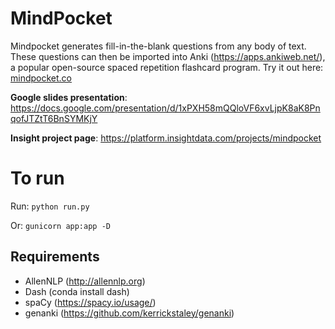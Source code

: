 # MindPocket

Mindpocket generates fill-in-the-blank questions from any body of text. These questions can then be imported into Anki (https://apps.ankiweb.net/), a popular open-source spaced repetition flashcard program. Try it out here: [mindpocket.co](mindpocket.co)

**Google slides presentation**: https://docs.google.com/presentation/d/1xPXH58mQQloVF6xvLjpK8aK8PnqofJTZtT6BnSYMKjY

**Insight project page**: https://platform.insightdata.com/projects/mindpocket

# To run

Run: `python run.py`

Or: `gunicorn app:app -D`

## Requirements
- AllenNLP (http://allennlp.org)
- Dash (conda install dash)
- spaCy (https://spacy.io/usage/)
- genanki (https://github.com/kerrickstaley/genanki)

